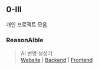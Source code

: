 ## 0-III
개인 프로젝트 모음

### ReasonAIble
> AI 변명 생성기  
[Website](https://reasonaible.store) | [Backend](https://github.com/0-III/reasonAIble-be) | [Frontend](https://github.com/0-III/reasonAIble-fe)


<!--

**Here are some ideas to get you started:**

🙋‍♀️ A short introduction - what is your organization all about?
🌈 Contribution guidelines - how can the community get involved?
👩‍💻 Useful resources - where can the community find your docs? Is there anything else the community should know?
🍿 Fun facts - what does your team eat for breakfast?
🧙 Remember, you can do mighty things with the power of [Markdown](https://docs.github.com/github/writing-on-github/getting-started-with-writing-and-formatting-on-github/basic-writing-and-formatting-syntax)
-->

